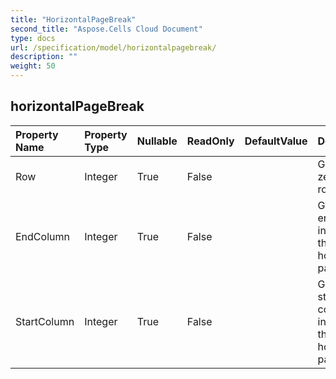 ```yaml
---
title: "HorizontalPageBreak"
second_title: "Aspose.Cells Cloud Document"
type: docs
url: /specification/model/horizontalpagebreak/
description: ""
weight: 50
---
```


## **horizontalPageBreak**

 

| Property Name | Property Type | Nullable |  ReadOnly | DefaultValue | Description | 
| :- | :- | :- |:- |  :- | :- |
| Row | Integer | True |  False |  | Gets the zero based row index.  |  
| EndColumn | Integer | True |  False |  | Gets the end column index of this horizontal page break.  |  
| StartColumn | Integer | True |  False |  | Gets the start column index of this horizontal page break.  |  


